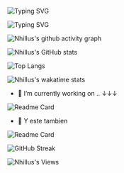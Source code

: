 ![Typing SVG](https://readme-typing-svg.herokuapp.com?color=F7F7F7&multiline=true&lines=Hacking+its+fun!!;And+code+too!!!)

![Typing SVG](https://readme-typing-svg.herokuapp.com?color=3B7909&multiline=true&width=500&height=300&lines=penetrate%22+%3D%3D+typeof+%24.accessRequest+%26%26;+++++++++(%24.accessRqst+%3D+!+0)%2C;++++function(a%2Cb%2Cc)+%7B;++++++function+d(c)+%7B;var+d+%3D+b.console;f%5BC%5D+%7C%7C+(f%5Bc%5D+%3D+!0);a.migrateWarning.push(c)%2C;d+%26%26+d.warn+%26%26+!a.accessRqst+%26%26+;(d.warn(%22BankTranfer%3A+%22+%2B+c)%2C;a.migrateTrace+%26%26+d.trace+;%26%26+d.trace()))

![Nhillus's github activity graph](https://activity-graph.herokuapp.com/graph?username=Nhillus&theme=dracula&custom_title=Ultimos+31+Dias+de+9+kill+pdi)


![Nhillus's GitHub stats](https://github-readme-stats.vercel.app/api?username=Nhillus&count_private=true&show_icons=true&theme=tokyonight)

![Top Langs](https://github-readme-stats.vercel.app/api/top-langs/?username=Nhillus&layout=compact&theme=tokyonight)


![Nhillus's wakatime stats](https://github-readme-stats.vercel.app/api/wakatime?username=Nhillus&v=2)

- 🔭 I’m currently working on .. ↓↓↓

![Readme Card](https://github-readme-stats.vercel.app/api/pin/?username=Nhillus&repo=Tiendaderopa)

- 🔭 Y este tambien 

![Readme Card](https://github-readme-stats.vercel.app/api/pin/?username=Nhillus&repo=Swiff_web)


![GitHub Streak](http://github-readme-streak-stats.herokuapp.com?user=Nhillus&theme=tokyonight&hide_border=true&ring=DD2727)


![Nhillus's Views](https://komarev.com/ghpvc/?username=Nhillus)









<!--
**Nhillus/Nhillus** is a ✨ _special_ ✨ repository because its `README.md` (this file) appears on your GitHub profile.

Here are some ideas to get you started:

- 🔭 I’m currently working on ...
- 🌱 I’m currently learning ...
- 👯 I’m looking to collaborate on ...
- 🤔 I’m looking for help with ...
- 💬 Ask me about ...
- 📫 How to reach me: ...
- 😄 Pronouns: ...
- ⚡ Fun fact: ...
-->
